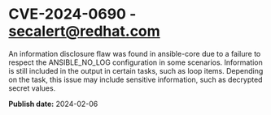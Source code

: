 # CVE-2024-0690 - secalert@redhat.com

An information disclosure flaw was found in ansible-core due to a failure to respect the ANSIBLE_NO_LOG configuration in some scenarios. Information is still included in the output in certain tasks, such as loop items. Depending on the task, this issue may include sensitive information, such as decrypted secret values.

**Publish date:** 2024-02-06
